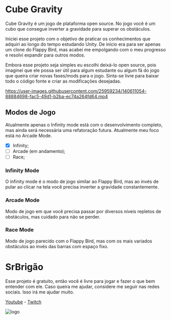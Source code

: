 # Cube Gravity
Cube Gravity é um jogo de plataforma open source. No jogo você é um cubo que consegue inverter a gravidade para superar os obstáculos.

Iniciei esse projeto com o objetivo de praticar os conhecimentos que adquiri ao longo do tempo estudando Unity. De inicio era para ser apenas um clone do Flappy Bird, mas acabei me empolgando com o meu progresso e resolvi expandir para outros modos.

Embora esse projeto seja simples eu escolhi deixá-lo open source, pois imaginei que ele possa ser útil para algum estudante ou algum fã do jogo que queira criar novas fases/mods para o jogo. Sinta-se livre para baixar todo o código fonte e criar as modificações desejadas.



https://user-images.githubusercontent.com/25959234/140611054-88884698-fac5-49d1-b2ba-ec74a264fd64.mp4



## Modos de Jogo
Atualmente apenas o Infinity mode está com o desenvolvimento completo, mas ainda será necessária uma refatoração futura. Atualmente meu foco está no Arcade Mode.
- [x] Infinity;
- [ ] Arcade (em andamento);
- [ ] Race;

### Infinity Mode
O infinity mode é o modo de jogo similar ao Flappy Bird, mas ao invés de pular ao clicar na tela você precisa inverter a gravidade constantemente.

### Arcade Mode
Modo de jogo em que você precisa passar por diversos níveis repletos de obstáculos, mas cuidado para não se perder.

### Race Mode
Modo de jogo parecido com o Flappy Bird, mas com os mais variados obstáculos ao invés das barras com espaço fixo.

# SrBrigão
Esse projeto é gratuito, então você é livre para jogar e fazer o que bem entender com ele. Caso queira me ajudar, considere me seguir nas redes sociais. Isso irá me ajudar muito.

[Youtube](https://www.youtube.com/channel/UCoRtOhYMUFmEXuNHLqFvxuA) - [Twitch](https://www.twitch.tv/srbrigao)

![logo](https://user-images.githubusercontent.com/25959234/140611106-71dbc1b9-ea61-42bb-811a-99abca244965.png)

